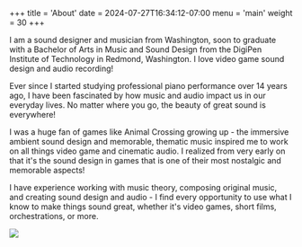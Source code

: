 +++
title = 'About'
date = 2024-07-27T16:34:12-07:00
menu = 'main'
weight = 30
+++

I am a sound designer and musician from Washington, soon to graduate with a Bachelor of Arts in Music and Sound Design
from the DigiPen Institute of Technology in Redmond, Washington. I love video game sound design and audio recording!

Ever since I started studying professional piano performance over 14 years ago, I have been fascinated by how music and
audio impact us in our everyday lives. No matter where you go, the beauty of great sound is everywhere!

I was a huge fan of games like Animal Crossing growing up - the immersive ambient sound design and memorable, thematic
music inspired me to work on all things video game and cinematic audio. I realized from very early on that it's the
sound design in games that is one of their most nostalgic and memorable aspects!

I have experience working with music theory, composing original music, and creating sound design and audio - I
find every opportunity to use what I know to make things sound great, whether it's video games, short films,
orchestrations, or more. 

![](/images/headshot.png)
